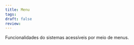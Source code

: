 ```yaml
---
title: Menu
tags: 
draft: false
review:
---
```

Funcionalidades do sistemas acessíveis por meio de menus.